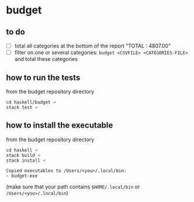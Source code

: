 # budget

## to do

- [ ] total all categories at the bottom of the report "TOTAL         : 4807.00"
- [ ] filter on one or several categories: `budget <CSVFILE> <CATEGORIES-FILE>` and total these categories

## how to run the tests

from the budget repository directory

    cd haskell/budget ⏎
    stack test ⏎

## how to install the executable

from the budget repository directory

    cd haskell ⏎
    stack build ⏎
    stack install ⏎

    Copied executables to /Users/<you>/.local/bin:
    - budget-exe

(make sure that your path contains `$HOME/.local/bin` or `/Users/<you>/.local/bin`)


